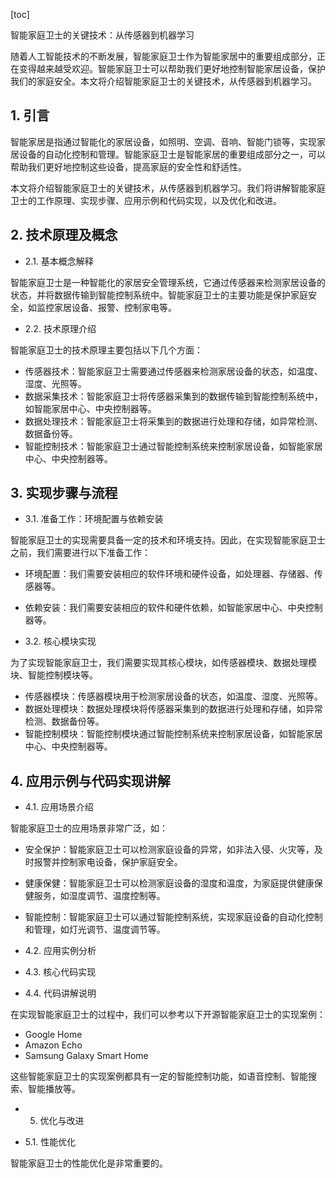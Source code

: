 
[toc]                    
                
                
智能家庭卫士的关键技术：从传感器到机器学习

随着人工智能技术的不断发展，智能家庭卫士作为智能家居中的重要组成部分，正在变得越来越受欢迎。智能家庭卫士可以帮助我们更好地控制智能家居设备，保护我们的家庭安全。本文将介绍智能家庭卫士的关键技术，从传感器到机器学习。

## 1. 引言

智能家居是指通过智能化的家居设备，如照明、空调、音响、智能门锁等，实现家居设备的自动化控制和管理。智能家庭卫士是智能家居的重要组成部分之一，可以帮助我们更好地控制这些设备，提高家庭的安全性和舒适性。

本文将介绍智能家庭卫士的关键技术，从传感器到机器学习。我们将讲解智能家庭卫士的工作原理、实现步骤、应用示例和代码实现，以及优化和改进。

## 2. 技术原理及概念

- 2.1. 基本概念解释

智能家庭卫士是一种智能化的家居安全管理系统，它通过传感器来检测家居设备的状态，并将数据传输到智能控制系统中。智能家庭卫士的主要功能是保护家庭安全，如监控家居设备、报警、控制家电等。

- 2.2. 技术原理介绍

智能家庭卫士的技术原理主要包括以下几个方面：

- 传感器技术：智能家庭卫士需要通过传感器来检测家居设备的状态，如温度、湿度、光照等。
- 数据采集技术：智能家庭卫士将传感器采集到的数据传输到智能控制系统中，如智能家居中心、中央控制器等。
- 数据处理技术：智能家庭卫士将采集到的数据进行处理和存储，如异常检测、数据备份等。
- 智能控制技术：智能家庭卫士通过智能控制系统来控制家居设备，如智能家居中心、中央控制器等。

## 3. 实现步骤与流程

- 3.1. 准备工作：环境配置与依赖安装

智能家庭卫士的实现需要具备一定的技术和环境支持。因此，在实现智能家庭卫士之前，我们需要进行以下准备工作：

- 环境配置：我们需要安装相应的软件环境和硬件设备，如处理器、存储器、传感器等。
- 依赖安装：我们需要安装相应的软件和硬件依赖，如智能家居中心、中央控制器等。

- 3.2. 核心模块实现

为了实现智能家庭卫士，我们需要实现其核心模块，如传感器模块、数据处理模块、智能控制模块等。

- 传感器模块：传感器模块用于检测家居设备的状态，如温度、湿度、光照等。
- 数据处理模块：数据处理模块将传感器采集到的数据进行处理和存储，如异常检测、数据备份等。
- 智能控制模块：智能控制模块通过智能控制系统来控制家居设备，如智能家居中心、中央控制器等。

## 4. 应用示例与代码实现讲解

- 4.1. 应用场景介绍

智能家庭卫士的应用场景非常广泛，如：

- 安全保护：智能家庭卫士可以检测家庭设备的异常，如非法入侵、火灾等，及时报警并控制家电设备，保护家庭安全。
- 健康保健：智能家庭卫士可以检测家庭设备的湿度和温度，为家庭提供健康保健服务，如湿度调节、温度控制等。
- 智能控制：智能家庭卫士可以通过智能控制系统，实现家庭设备的自动化控制和管理，如灯光调节、温度调节等。

- 4.2. 应用实例分析

- 4.3. 核心代码实现

- 4.4. 代码讲解说明

在实现智能家庭卫士的过程中，我们可以参考以下开源智能家庭卫士的实现案例：

- Google Home
- Amazon Echo
- Samsung Galaxy Smart Home

这些智能家庭卫士的实现案例都具有一定的智能控制功能，如语音控制、智能搜索、智能播放等。

- 5. 优化与改进

- 5.1. 性能优化

智能家庭卫士的性能优化是非常重要的。

